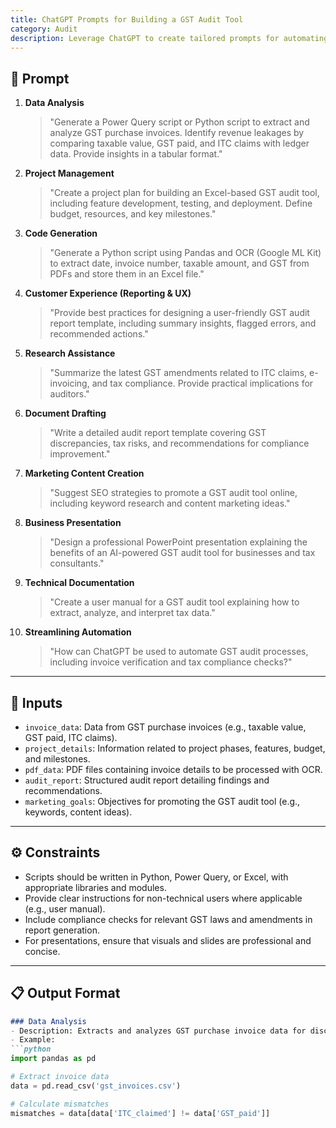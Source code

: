 ```yaml
--- 
title: ChatGPT Prompts for Building a GST Audit Tool 
category: Audit 
description: Leverage ChatGPT to create tailored prompts for automating GST audit processes, analyzing data, detecting revenue leakages, and streamlining reporting. These prompts are categorized for different aspects of the development process. 
--- 
```


## 🔧 Prompt

1. **Data Analysis**  
   > "Generate a Power Query script or Python script to extract and analyze GST purchase invoices. Identify revenue leakages by comparing taxable value, GST paid, and ITC claims with ledger data. Provide insights in a tabular format."

2. **Project Management**  
   > "Create a project plan for building an Excel-based GST audit tool, including feature development, testing, and deployment. Define budget, resources, and key milestones."

3. **Code Generation**  
   > "Generate a Python script using Pandas and OCR (Google ML Kit) to extract date, invoice number, taxable amount, and GST from PDFs and store them in an Excel file."

4. **Customer Experience (Reporting & UX)**  
   > "Provide best practices for designing a user-friendly GST audit report template, including summary insights, flagged errors, and recommended actions."

5. **Research Assistance**  
   > "Summarize the latest GST amendments related to ITC claims, e-invoicing, and tax compliance. Provide practical implications for auditors."

6. **Document Drafting**  
   > "Write a detailed audit report template covering GST discrepancies, tax risks, and recommendations for compliance improvement."

7. **Marketing Content Creation**  
   > "Suggest SEO strategies to promote a GST audit tool online, including keyword research and content marketing ideas."

8. **Business Presentation**  
   > "Design a professional PowerPoint presentation explaining the benefits of an AI-powered GST audit tool for businesses and tax consultants."

9. **Technical Documentation**  
   > "Create a user manual for a GST audit tool explaining how to extract, analyze, and interpret tax data."

10. **Streamlining Automation**  
    > "How can ChatGPT be used to automate GST audit processes, including invoice verification and tax compliance checks?"

--- 

## 🧩 Inputs

- `invoice_data`: Data from GST purchase invoices (e.g., taxable value, GST paid, ITC claims).
- `project_details`: Information related to project phases, features, budget, and milestones.
- `pdf_data`: PDF files containing invoice details to be processed with OCR.
- `audit_report`: Structured audit report detailing findings and recommendations.
- `marketing_goals`: Objectives for promoting the GST audit tool (e.g., keywords, content ideas).

---

## ⚙️ Constraints

- Scripts should be written in Python, Power Query, or Excel, with appropriate libraries and modules.
- Provide clear instructions for non-technical users where applicable (e.g., user manual).
- Include compliance checks for relevant GST laws and amendments in report generation.
- For presentations, ensure that visuals and slides are professional and concise.

---

## 📋 Output Format

```markdown
### Data Analysis
- Description: Extracts and analyzes GST purchase invoice data for discrepancies.
- Example:
```python
import pandas as pd

# Extract invoice data
data = pd.read_csv('gst_invoices.csv')

# Calculate mismatches
mismatches = data[data['ITC_claimed'] != data['GST_paid']]
